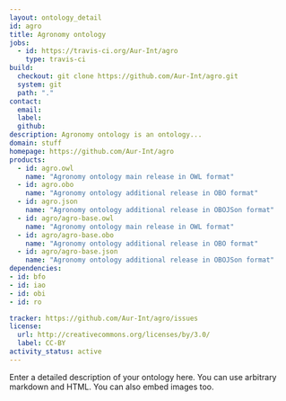 ```yaml
---
layout: ontology_detail
id: agro
title: Agronomy ontology
jobs:
  - id: https://travis-ci.org/Aur-Int/agro
    type: travis-ci
build:
  checkout: git clone https://github.com/Aur-Int/agro.git
  system: git
  path: "."
contact:
  email: 
  label: 
  github: 
description: Agronomy ontology is an ontology...
domain: stuff
homepage: https://github.com/Aur-Int/agro
products:
  - id: agro.owl
    name: "Agronomy ontology main release in OWL format"
  - id: agro.obo
    name: "Agronomy ontology additional release in OBO format"
  - id: agro.json
    name: "Agronomy ontology additional release in OBOJSon format"
  - id: agro/agro-base.owl
    name: "Agronomy ontology main release in OWL format"
  - id: agro/agro-base.obo
    name: "Agronomy ontology additional release in OBO format"
  - id: agro/agro-base.json
    name: "Agronomy ontology additional release in OBOJSon format"
dependencies:
- id: bfo
- id: iao
- id: obi
- id: ro

tracker: https://github.com/Aur-Int/agro/issues
license:
  url: http://creativecommons.org/licenses/by/3.0/
  label: CC-BY
activity_status: active
---
```


Enter a detailed description of your ontology here. You can use arbitrary markdown and HTML.
You can also embed images too.

